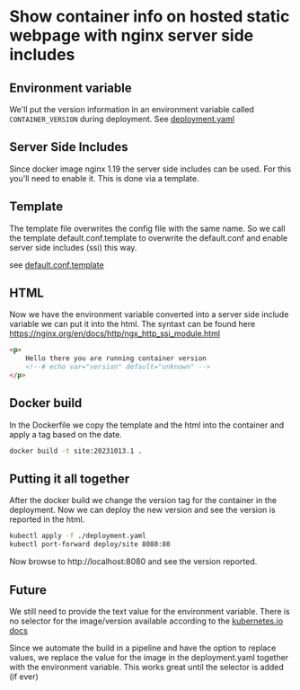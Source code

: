 # Show container info on hosted static webpage with nginx server side includes

## Environment variable

We'll put the version information in an environment variable called ```CONTAINER_VERSION``` during deployment. See [deployment.yaml](deployment.yaml)

## Server Side Includes

Since docker image nginx 1.19 the server side includes can be used. For this you'll need to enable it. This is done via a template.

## Template

The template file overwrites the config file with the same name. So we call the template default.conf.template to overwrite the default.conf and enable server side includes (ssi) this way.

see [default.conf.template](default.conf.template)

## HTML

Now we have the environment variable converted into a server side include variable we can put it into the html. The syntaxt can be found here https://nginx.org/en/docs/http/ngx_http_ssi_module.html

```html
<p>
    Hello there you are running container version 
    <!--# echo var="version" default="unknown" -->
</p>   
```

## Docker build

In the Dockerfile we copy the template and the html into the container and apply a tag based on the date.
```bash
docker build -t site:20231013.1 .
```

## Putting it all together

After the docker build we change the version tag for the container in the deployment. Now we can deploy the new version and see the version is reported in the html.

```bash
kubectl apply -f ./deployment.yaml
kubectl port-forward deploy/site 8080:80
```

Now browse to http://localhost:8080 and see the version reported.

## Future

We still need to provide the text value for the environment variable. There is no selector for the image/version available according to the [kubernetes.io docs](https://kubernetes.io/docs/tasks/inject-data-application/environment-variable-expose-pod-information/)

Since we automate the build in a pipeline and have the option to replace values, we replace the value for the image in the deployment.yaml together with the environment variable. This works great until the selector is added (if ever)